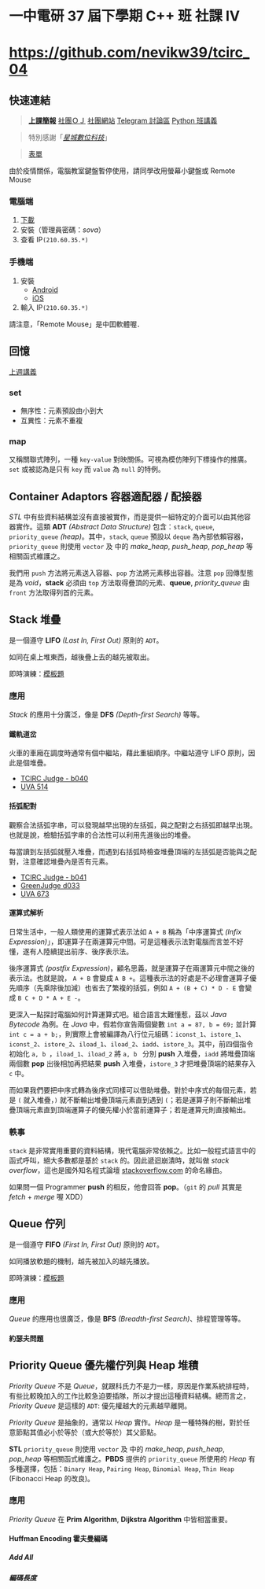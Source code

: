 # 一中電研 37 屆下學期 C++ 班 社課 Ⅳ
# https://github.com/nevikw39/tcirc_04

## 快速連結

> **[上課簡報]()**
> [社團ＯＪ](https://judge.tcirc.tw)
> [社團網站](https://tcirc.tw)
> [Telegram 討論區](https://t.me/joinchat/KUNytVBKySskb35M4TdOig)
> [Python 班講義](https://hackmd.io/@RucKuo/Circ-Python)

> 特別感謝「*[星城數位科技](http://xincastle.com/)*」

> [表單](https://s.bentley.taipei/form)

由於疫情關係，電腦教室鍵盤暫停使用，請同學改用螢幕小鍵盤或 Remote Mouse

### 電腦端

1. [下載](https://www.remotemouse.net/downloads/RemoteMouse.exe)
2. 安裝（管理員密碼：*sova*）
3. 查看 IP`(210.60.35.*)`

### 手機端

1. 安裝
    - [Android](https://play.google.com/store/apps/details?id=com.hungrybolo.remotemouseandroid)
    - [iOS](https://itunes.apple.com/app/id385894596?mt=8)
2. 輸入 IP`(210.60.35.*)`

請注意，「Remote Mouse」是中囯軟體喔．

## 回憶

[上週講義](https://github.com/nevikw39/tcirc_03)

### set

- 無序性：元素預設由小到大
- 互異性：元素不重複

### map

又稱關聯式陣列，一種 `key-value` 對映關係。可視為模仿陣列下標操作的推廣。`set` 或被認為是只有 `key` 而 `value` 為 `null` 的特例。

## Container Adaptors 容器適配器 / 配接器

*STL* 中有些資料結構並沒有直接被實作，而是提供一組特定的介面可以由其他容器實作。這類 __ADT__ *(Abstract Data Structure)* 包含：`stack`, `queue`, `priority_queue` *(heap)*。其中，`stack`, `queue` 預設以 `deque` 為內部依賴容器，`priority_queue` 則使用 `vector` 及 __<algorithm>__ 中的 *make_heap*, *push_heap*, *pop_heap* 等相關函式維護之。

我們用 `push` 方法將元素送入容器、`pop` 方法將元素移出容器。注意 `pop` 回傳型態是為 *void*，__stack__ 必須由 `top` 方法取得疊頂的元素、__queue__, *priority_queue* 由 `front` 方法取得列首的元素。

## Stack 堆疊

是一個遵守 __LIFO__ *(Last In, First Out)* 原則的 `ADT`。

如同在桌上堆東西，越後疊上去的越先被取出。

即時演練：[模板題](https://judge.tcirc.tw/ShowProblem?problemid=b039)

### 應用

*Stack* 的應用十分廣泛，像是 __DFS__ *(Depth-first Search)* 等等。

#### 鐵軌道岔

火車的車廂在調度時通常有個中繼站，藉此重組順序。中繼站遵守 LIFO 原則，因此是個堆疊。

- [TCIRC Judge - b040](https://judge.tcirc.tw/ShowProblem?problemid=b040)
- [UVA 514](https://onlinejudge.org/index.php?option=com_onlinejudge&Itemid=8&page=show_problem&problem=455)

#### 括弧配對

觀察合法括弧字串，可以發現越早出現的左括弧，與之配對之右括弧即越早出現。也就是說，檢驗括弧字串的合法性可以利用先進後出的堆疊。

每當讀到左括弧就壓入堆疊，而遇到右括弧時檢查堆疊頂端的左括弧是否能與之配對，注意確認堆疊內是否有元素。

- [TCIRC Judge - b041](https://judge.tcirc.tw/ShowProblem?problemid=b041)
- [GreenJudge d033](http://www.tcgs.tc.edu.tw:1218/ShowProblem?problemid=d033)
- [UVA 673](https://onlinejudge.org/index.php?option=com_onlinejudge&Itemid=8&category=8&page=show_problem&problem=614)

#### 運算式解析

日常生活中，一般人類使用的運算式表示法如 `A + B` 稱為「中序運算式 *(Infix Expression)*」，即運算子在兩運算元中間。可是這種表示法對電腦而言並不好懂，遂有人陸續提出前序、後序表示法。

後序運算式 *(postfix Expression)*，顧名思義，就是運算子在兩運算元中間之後的表示法。也就是說， `A + B` 會變成 `A B +`。這種表示法的好處是不必理會運算子優先順序（先乘除後加減）也省去了繁複的括弧，例如 `A + (B + C) * D - E` 會變成 `B C + D * A + E -`。

更深入一點探討電腦如何計算運算式吧。組合語言太難懂惹，茲以 *Java Bytecode* 為例。在 *Java* 中，假若你宣告兩個變數 `int a = 87, b = 69;` 並計算 `int c = a + b;`，則實際上會被編譯為八行位元組碼：`iconst_1`、`istore_1`、`iconst_2`、`istore_2`、`iload_1`、`iload_2`、`iadd`、`istore_3`。其中，前四個指令初始化 `a, b `，`iload_1`、`iload_2` 將 `a, b ` 分別 __push__ 入堆疊，`iadd` 將堆疊頂端兩個數 __pop__ 出後相加再把結果 __push__ 入堆疊，`istore_3` 才把堆疊頂端的結果存入 `c` 中。

而如果我們要把中序式轉為後序式同樣可以借助堆疊。對於中序式的每個元素，若是 `(` 就入堆疊，`)` 就不斷輸出堆疊頂端元素直到遇到 `(`；若是運算子則不斷輸出堆疊頂端元素直到頂端運算子的優先權小於當前運算子；若是運算元則直接輸出。

### 軼事

`stack` 是非常實用重要的資料結構，現代電腦非常依賴之。比如一般程式語言中的函式呼叫，絕大多數都是基於 `stack` 的。因此遞迴崩潰時，就叫做 *stack overflow*，這也是國外知名程式論壇 [stackoverflow.com](https://stackoverflow.com/) 的命名緣由。

如果問一個 Programmer __push__ 的相反，他會回答 __pop__。（`git` 的 *pull* 其實是 *fetch* + *merge* 喔 XDD）

## Queue 佇列

是一個遵守 __FIFO__ *(First In, First Out)* 原則的 `ADT`。

如同播放軟題的機制，越先被加入的越先播放。

即時演練：[模板題](https://judge.tcirc.tw/ShowProblem?problemid=b043)

### 應用

*Queue* 的應用也很廣泛，像是 __BFS__ *(Breadth-first Search)*、排程管理等等。

#### 約瑟夫問題

## Priority Queue 優先權佇列與 Heap 堆積

*Priority Queue* 不是 *Queue*，就跟科氏力不是力一樣，原因是作業系統排程時，有些比較晚加入的工作比較急迫要插隊，所以才提出這種資料結構。總而言之，*Priority Queue* 是這樣的 `ADT`: 優先權越大的元素越早離開。

*Priority Queue* 是抽象的，通常以 *Heap* 實作。*Heap* 是一種特殊的樹，對於任意節點其值必小於等於（或大於等於）其父節點。

__STL__ `priority_queue` 則使用 `vector` 及 __<algorithm>__ 中的 *make_heap*, *push_heap*, *pop_heap* 等相關函式維護之。__PBDS__ 提供的 `priority_queue` 所使用的 *Heap* 有多種選擇，包括：`Binary Heap`, `Pairing Heap`, `Binomial Heap`, `Thin Heap` (Fibonacci Heap 的改良)。

### 應用

*Priority Queue* 在 __Prim Algorithm__, __Dijkstra Algorithm__ 中皆相當重要。

#### Huffman Encoding 霍夫曼編碼

##### Add All

##### 編碼長度